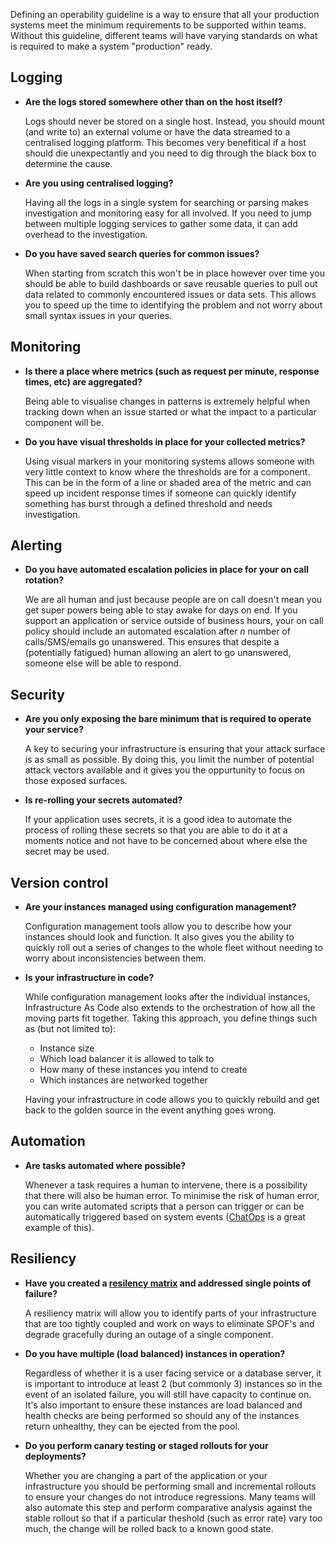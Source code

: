 Defining an operability guideline is a way to ensure that all your production
systems meet the minimum requirements to be supported within teams. Without this
guideline, different teams will have varying standards on what is required to
make a system "production" ready.

## Logging

- **Are the logs stored somewhere other than on the host itself?**

  Logs should never be stored on a single host. Instead, you should mount (and
  write to) an  external volume or have the data streamed to a centralised
  logging platform.  This becomes very benefitical if a host should die
  unexpectantly and you need to dig through the black box to determine the
  cause.

- **Are you using centralised logging?**

  Having all the logs in a single system for searching or parsing makes
  investigation and monitoring easy for all involved. If you need to jump
  between multiple logging services to gather some data, it can add overhead to
  the investigation.

- **Do you have saved search queries for common issues?**

  When starting from scratch this won't be in place however over time you should
  be able to build dashboards or save reusable queries to pull out data related
  to commonly encountered issues or data sets. This allows you to speed up the
  time to identifying the problem and not worry about small syntax issues in
  your queries.

## Monitoring

- **Is there a place where metrics (such as request per minute, response times,
  etc) are aggregated?**

  Being able to visualise changes in patterns is extremely helpful when tracking
  down when an issue started or what the impact to a particular component will
  be.

- **Do you have visual thresholds in place for your collected metrics?**

  Using visual markers in your monitoring systems allows someone with very
  little context to know where the thresholds are for a component. This can be
  in the form of a line or shaded area of the metric and can speed up incident
  response times if someone can quickly identify something has burst through a
  defined threshold and needs investigation.

## Alerting

- **Do you have automated escalation policies in place for your on call
  rotation?**

  We are all human and just because people are on call doesn't mean you get
  super powers being able to stay awake for days on end. If you support an
  application or service outside of business hours, your on call policy should
  include an automated escalation after _n_ number of calls/SMS/emails go
  unanswered. This ensures that despite a (potentially fatigued) human allowing
  an alert to go unanswered, someone else will be able to respond.

## Security

- **Are you only exposing the bare minimum that is required to operate your
  service?**

  A key to securing your infrastructure is ensuring that your attack surface is
  as small as possible. By doing this, you limit the number of potential attack
  vectors available and it gives you the oppurtunity to focus on those exposed
  surfaces.

- **Is re-rolling your secrets automated?**

  If your application uses secrets, it is a good idea to automate the process of
  rolling these secrets so that you are able to do it at a moments notice and
  not have to be concerned about where else the secret may be used.

## Version control

- **Are your instances managed using configuration management?**

  Configuration management tools allow you to describe how your instances
  should look and function. It also gives you the ability to quickly roll out a
  series of changes to the whole fleet without needing to worry about
  inconsistencies between them.

- **Is your infrastructure in code?**

  While configuration management looks after the individual instances,
  Infrastructure As Code also extends to the orchestration of how all the moving
  parts fit together. Taking this approach, you define things such as (but not
  limited to):

    - Instance size
    - Which load balancer it is allowed to talk to
    - How many of these instances you intend to create
    - Which instances are networked together

  Having your infrastructure in code allows you to quickly rebuild and get back
  to the golden source in the event anything goes wrong.

## Automation

- **Are tasks automated where possible?**

  Whenever a task requires a human to intervene, there is a possibility that
  there will also be human error. To minimise the risk of human error, you can
  write automated scripts that a person can trigger or can be automatically
  triggered based on system events
  ([ChatOps](https://speakerdeck.com/jnewland/chatops-at-github) is a great
  example of this).

## Resiliency

- **Have you created a [resilency
  matrix](https://speakerdeck.com/sirupsen/dockercon-2015-resilient-routing-and-discovery)
  and addressed single points of failure?**

  A resiliency matrix will allow you to identify parts of your infrastructure
  that are too tightly coupled and work on ways to eliminate SPOF's and degrade
  gracefully during an outage of a single component.

- **Do you have multiple (load balanced) instances in operation?**

  Regardless of whether it is a user facing service or a database
  server, it is important to introduce at least 2 (but commonly 3) instances so
  in the event of an isolated failure, you will still have capacity to continue
  on. It's also important to ensure these instances are load balanced and health
  checks are being performed so should any of the instances return unhealthy,
  they can be ejected from the pool.

- **Do you perform canary testing or staged rollouts for your deployments?**

  Whether you are changing a part of the application or your infrastructure you
  should be performing small and incremental rollouts to ensure your changes do
  not introduce regressions. Many teams will also automate this step and perform
  comparative analysis against the stable rollout so that if a particular
  theshold (such as error rate) vary too much, the change will be rolled back to
  a known good state.
